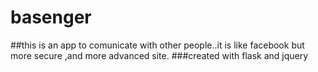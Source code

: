 # basenger
##this is an app to comunicate with other people..it is like facebook but more secure ,and more advanced site.
###created with flask and jquery
